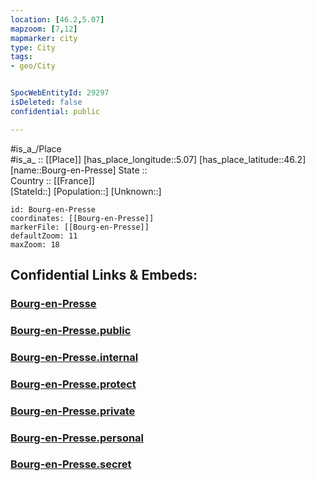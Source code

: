 ```yaml
---
location: [46.2,5.07] 
mapzoom: [7,12] 
mapmarker: city 
type: City
tags:
- geo/City


SpocWebEntityId: 29297
isDeleted: false
confidential: public

---
```

#is_a_/Place  
#is_a_ :: [[Place]] 
[has_place_longitude::5.07] 
[has_place_latitude::46.2] 
[name::Bourg-en-Presse] 
State ::  
Country :: [[France]]  
[StateId::] 
[Population::] 
[Unknown::] 


```leaflet
id: Bourg-en-Presse
coordinates: [[Bourg-en-Presse]] 
markerFile: [[Bourg-en-Presse]] 
defaultZoom: 11 
maxZoom: 18
```


## Confidential Links & Embeds: 

### [Bourg-en-Presse](/_Standards/Earth/Continent/Europe/Europe~West/France/regions~France/Auvergne-Rhône-Alpes/departments~Auvergne-Rhône-Alpes/Ain/communes~Ain/Bourg-en-Bresse/cities~Bourg-en-Bresse/Bourg-en-Presse.md) 

### [Bourg-en-Presse.public](/_public/Earth/Continent/Europe/Europe~West/France/regions~France/Auvergne-Rhône-Alpes/departments~Auvergne-Rhône-Alpes/Ain/communes~Ain/Bourg-en-Bresse/cities~Bourg-en-Bresse/Bourg-en-Presse.public.md) 

### [Bourg-en-Presse.internal](/_internal/Earth/Continent/Europe/Europe~West/France/regions~France/Auvergne-Rhône-Alpes/departments~Auvergne-Rhône-Alpes/Ain/communes~Ain/Bourg-en-Bresse/cities~Bourg-en-Bresse/Bourg-en-Presse.internal.md) 

### [Bourg-en-Presse.protect](/_protect/Earth/Continent/Europe/Europe~West/France/regions~France/Auvergne-Rhône-Alpes/departments~Auvergne-Rhône-Alpes/Ain/communes~Ain/Bourg-en-Bresse/cities~Bourg-en-Bresse/Bourg-en-Presse.protect.md) 

### [Bourg-en-Presse.private](/_private/Earth/Continent/Europe/Europe~West/France/regions~France/Auvergne-Rhône-Alpes/departments~Auvergne-Rhône-Alpes/Ain/communes~Ain/Bourg-en-Bresse/cities~Bourg-en-Bresse/Bourg-en-Presse.private.md) 

### [Bourg-en-Presse.personal](/_personal/Earth/Continent/Europe/Europe~West/France/regions~France/Auvergne-Rhône-Alpes/departments~Auvergne-Rhône-Alpes/Ain/communes~Ain/Bourg-en-Bresse/cities~Bourg-en-Bresse/Bourg-en-Presse.personal.md) 

### [Bourg-en-Presse.secret](/_secret/Earth/Continent/Europe/Europe~West/France/regions~France/Auvergne-Rhône-Alpes/departments~Auvergne-Rhône-Alpes/Ain/communes~Ain/Bourg-en-Bresse/cities~Bourg-en-Bresse/Bourg-en-Presse.secret.md)


